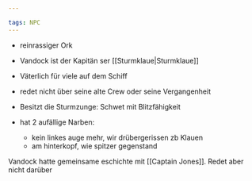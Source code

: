 ```yaml
---

tags: NPC
---
```

 
 - reinrassiger Ork
 - Vandock ist der Kapitän ser [[Sturmklaue|Sturmklaue]]
 - Väterlich für viele auf dem Schiff
 - redet nicht über seine alte Crew oder seine Vergangenheit

- Besitzt die Sturmzunge: Schwet mit Blitzfähigkeit
- hat 2 aufällige Narben:
	- kein linkes auge mehr, wir drübergerissen zb Klauen
	- am hinterkopf, wie spitzer gegenstand
 
 Vandock hatte gemeinsame eschichte mit [[Captain Jones]]. Redet aber nicht darüber